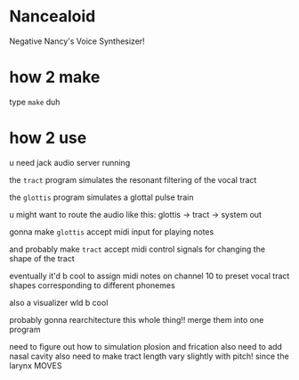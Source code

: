 # Nancealoid

Negative Nancy's Voice Synthesizer!

# how 2 make

type `make` duh

# how 2 use

u need jack audio server running

the `tract` program simulates the resonant filtering of the vocal tract

the `glottis` program simulates a glottal pulse train

u might want to route the audio like this:
glottis -> tract -> system out


gonna make `glottis` accept midi input for playing notes

and probably make `tract` accept midi control signals for changing the shape of the tract

eventually it'd b cool to assign midi notes on channel 10 to preset vocal tract shapes corresponding to different phonemes

also a visualizer wld b cool







probably gonna rearchitecture this whole thing!!
merge them into one program


need to figure out how to simulation plosion and frication
also need to add nasal cavity
also need to make tract length vary slightly with pitch! since the larynx MOVES
